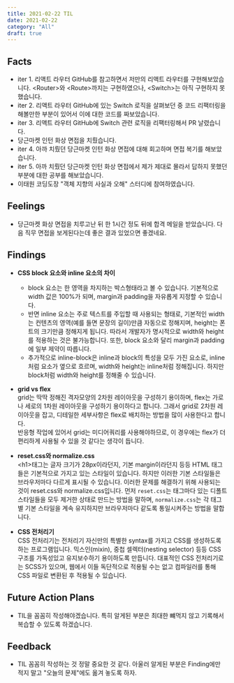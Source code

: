 ```yaml
---
title: 2021-02-22 TIL
date: 2021-02-22
category: "All"
draft: true
---
```


## Facts

- iter 1. 리액트 라우터 GitHub를 참고하면서 저만의 리액트 라우터를 구현해보았습니다. \<Router\>와 \<Route\>까지는 구현하였으나, \<Switch\>는 아직 구현하지 못했습니다.
- iter 2. 리액트 라우터 GitHub에 있는 Switch 로직을 살펴보던 중 코드 리팩터링을 해볼만한 부분이 있어서 이에 대한 코드를 짜보았습니다.
- iter 3. 리액트 라우터 GitHub에 Switch 관련 로직을 리팩터링해서 PR 날렸습니다.
- 당근마켓 인턴 화상 면접을 치뤘습니다.
- iter 4. 아까 치뤘던 당근마켓 인턴 화상 면접에 대해 회고하며 면접 복기를 해보았습니다.
- iter 5. 아까 치뤘던 당근마켓 인턴 화상 면접에서 제가 제대로 몰라서 답하지 못했던 부분에 대한 공부를 해보았습니다.
- 이태원 코딩도장 "객체 지향의 사실과 오해" 스터디에 참여하였습니다.

## Feelings

- 당근마켓 화상 면접을 치루고난 뒤 한 1시간 정도 뒤에 합격 메일을 받았습니다. 다음 직무 면접을 보게된다는데 좋은 결과 있었으면 좋겠네요.

## Findings

- **CSS block 요소와 inline 요소의 차이**  
  - block 요소는 한 영역을 차지하는 박스형태라고 볼 수 있습니다. 기본적으로 width 값은 100%가 되며, margin과 padding을 자유롭게 지정할 수 있습니다.  
  - 반면 inline 요소는 주로 텍스트를 주입할 때 사용되는 형태로, 기본적인 width는 컨텐츠의 영역(예를 들면 문장의 길이)만큼 자동으로 정해지며, height는 폰트의 크기만큼 정해지게 됩니다. 따라서 개발자가 명시적으로 width와 height를 적용하는 것은 불가능합니다. 또한, block 요소와 달리 margin과 padding에 일부 제약이 따릅니다.  
  - 추가적으로 inline-block은 inline과 block의 특성을 모두 가진 요소로, inline처럼 요소가 옆으로 흐르며, width와 height는 inline처럼 정해집니다. 하지만 block처럼 width와 height를 정해줄 수 있습니다.

- **grid vs flex**  
  grid는 딱딱 정해진 격자모양의 2차원 레이아웃을 구성하기 용이하며, flex는 가로나 세로의 1차원 레이아웃을 구성하기 용이하다고 합니다. 그래서 grid로 2차원 레이아웃을 잡고, 디테일한 세부사항은 flex로 배치하는 방법을 많이 사용한다고 합니다.  
  반응형 작업에 있어서 grid는 미디어쿼리를 사용해야하므로, 이 경우에는 flex가 더 편리하게 사용될 수 있을 것 같다는 생각이 듭니다.

- **reset.css와 normalize.css**  
  \<h1\>태그는 글자 크기가 28px이라던지, 기본 margin이라던지 등등 HTML 태그들은 기본적으로 가지고 있는 스타일이 있습니다. 하지만 이러한 기본 스타일들은 브라우저마다 다르게 표시될 수 있습니다. 이러한 문제를 해결하기 위해 사용되는 것이 reset.css와 normalize.css입니다.
  먼저 `reset.css`는 태그마다 있는 디폴트 스타일들을 모두 제거한 상태로 만드는 방법을 말하며, `normalize.css`는 각 태그별 기본 스타일을 계속 유지하지만 브라우저마다 같도록 통일시켜주는 방법을 말합니다.

- **CSS 전처리기**  
  CSS 전처리기는 전처리기 자신만의 특별한 syntax를 가지고 CSS를 생성하도록 하는 프로그램입니다. 믹스인(mixin), 중첩 셀렉터(nesting selector) 등등 CSS 구조를 가독성있고 유지보수하기 용이하도록 만듭니다. 대표적인 CSS 전처리기로는 SCSS가 있으며, 웹에서 이들 독단적으로 적용될 수는 없고 컴파일러를 통해 CSS 파일로 변환된 후 적용될 수 있습니다.

## Future Action Plans

- TIL을 꼼꼼히 작성해야겠습니다. 특히 알게된 부분은 최대한 뺴먹지 않고 기록해서 복습할 수 있도록 하겠습니다.

## Feedback

- TIL 꼼꼼히 작성하는 것 정말 중요한 것 같다. 아울러 알게된 부분은 Finding에만 적지 말고 "오늘의 문제"에도 옮겨 놓도록 하자.
